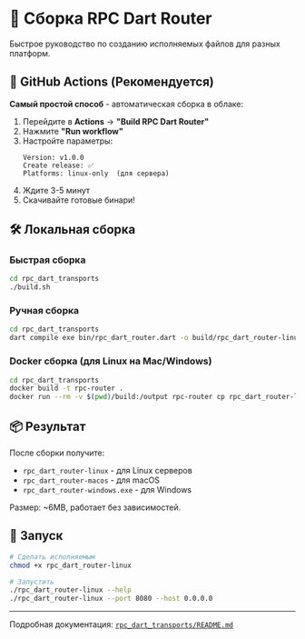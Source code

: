 # 🔨 Сборка RPC Dart Router

Быстрое руководство по созданию исполняемых файлов для разных платформ.

## 🚀 GitHub Actions (Рекомендуется)

**Самый простой способ** - автоматическая сборка в облаке:

1. Перейдите в **Actions** → **"Build RPC Dart Router"**
2. Нажмите **"Run workflow"**
3. Настройте параметры:
   ```
   Version: v1.0.0
   Create release: ✅ 
   Platforms: linux-only  (для сервера)
   ```
4. Ждите 3-5 минут
5. Скачивайте готовые бинари!

## 🛠 Локальная сборка

### Быстрая сборка
```bash
cd rpc_dart_transports
./build.sh
```

### Ручная сборка
```bash
cd rpc_dart_transports
dart compile exe bin/rpc_dart_router.dart -o build/rpc_dart_router-linux
```

### Docker сборка (для Linux на Mac/Windows)
```bash
cd rpc_dart_transports
docker build -t rpc-router .
docker run --rm -v $(pwd)/build:/output rpc-router cp rpc_dart_router-linux /output/
```

## 📦 Результат

После сборки получите:
- `rpc_dart_router-linux` - для Linux серверов  
- `rpc_dart_router-macos` - для macOS
- `rpc_dart_router-windows.exe` - для Windows

Размер: ~6MB, работает без зависимостей.

## 🚀 Запуск

```bash
# Сделать исполняемым
chmod +x rpc_dart_router-linux

# Запустить
./rpc_dart_router-linux --help
./rpc_dart_router-linux --port 8080 --host 0.0.0.0
```

---

Подробная документация: [`rpc_dart_transports/README.md`](rpc_dart_transports/README.md) 